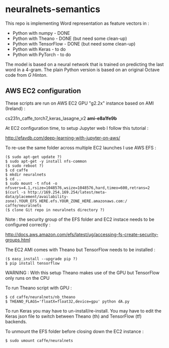 # neuralnets-semantics

This repo is implementing Word representation as feature vectors in :

* Python with numpy - DONE
* Python with Theano - DONE (but need some clean-up)
* Python with TensorFlow - DONE (but need some clean-up)
* Python with Keras - to do
* Python with PyTorch - to do


The model is based on a neural network that is trained on predicting the last word in a 4-gram.
The plain Python version is based on an original Octave code from *G Hinton*.



## AWS EC2 configuration

These scripts are run on AWS EC2 GPU "g2.2x" instance based on AMI (Ireland) :
    
cs231n_caffe_torch7_keras_lasagne_v2 **ami-e8a1fe9b**
    
At EC2 configuration time, to setup Jupyter web I follow this tutorial :
    
http://efavdb.com/deep-learning-with-jupyter-on-aws/
    
To re-use the same folder across multiple EC2 launches I use AWS EFS :
```
($ sudo apt-get update ?)
$ sudo apt-get -y install nfs-common
($ sudo reboot ?)
$ cd caffe
$ mkdir neuralnets
$ cd ..
$ sudo mount -t nfs4 -o nfsvers=4.1,rsize=1048576,wsize=1048576,hard,timeo=600,retrans=2 $(curl -s http://169.254.169.254/latest/meta-data/placement/availability-zone).YOUR_EFS_HERE.efs.YOUR_ZONE_HERE.amazonaws.com:/ caffe/neuralnets
($ clone Git repo in neuralnets directory ?)
```
Note : the security group of the EFS folder and EC2 instace needs to be configured correctly :

http://docs.aws.amazon.com/efs/latest/ug/accessing-fs-create-security-groups.html


The EC2 AMI comes with Theano but TensorFlow needs to be installed :
```
($ easy_install --upgrade pip ?)
$ pip install tensorflow
```


WARNING : With this setup Theano makes use of the GPU but TensorFlow only runs on the CPU


To run Theano script with GPU :
```
$ cd caffe/neuralnets/nb_theano
$ THEANO_FLAGS='floatX=float32,device=gpu' python dA.py
```


To run Keras you may have to un-install/re-install.
You may have to edit the Keras json file to switch between Theano (th) and TensorFlow (tf) backends.


To unmount the EFS folder before closing down the EC2 instance :
```
$ sudo umount caffe/neuralnets
```
